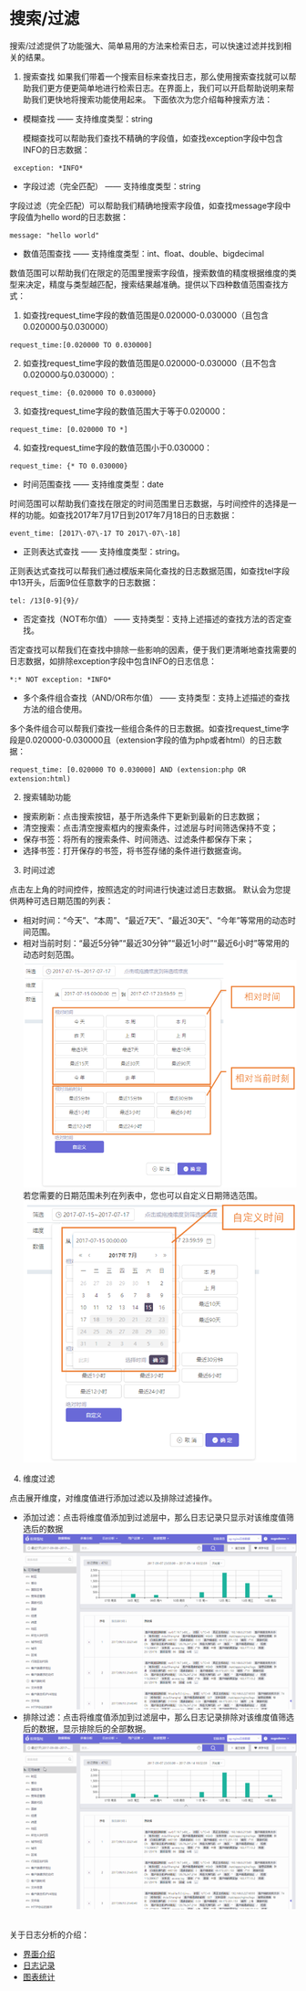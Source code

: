 # 搜索/过滤

搜索/过滤提供了功能强大、简单易用的方法来检索日志，可以快速过滤并找到相关的结果。

1.	搜索查找
如果我们带着一个搜索目标来查找日志，那么使用搜索查找就可以帮助我们更方便更简单地进行检索日志。在界面上，我们可以开启帮助说明来帮助我们更快地将搜索功能使用起来。
	下面依次为您介绍每种搜索方法：
* 模糊查找 —— 支持维度类型：string

    模糊查找可以帮助我们查找不精确的字段值，如查找exception字段中包含INFO的日志数据：
```shell
 exception: *INFO* 
```
* 字段过滤（完全匹配） —— 支持维度类型：string

字段过滤（完全匹配）可以帮助我们精确地搜索字段值，如查找message字段中字段值为hello word的日志数据：
```shell
message: "hello world"
```

* 数值范围查找 —— 支持维度类型：int、float、double、bigdecimal

数值范围可以帮助我们在限定的范围里搜索字段值，搜索数值的精度根据维度的类型来决定，精度与类型越匹配，搜索结果越准确。提供以下四种数值范围查找方式：
1. 如查找request_time字段的数值范围是0.020000-0.030000（且包含0.020000与0.030000）
```shell
request_time:[0.020000 TO 0.030000]
```

2. 如查找request_time字段的数值范围是0.020000-0.030000（且不包含0.020000与0.030000）：
```shell
request_time: {0.020000 TO 0.030000}
```
3. 如查找request_time字段的数值范围大于等于0.020000：
```shell
request_time: [0.020000 TO *]
```
4. 如查找request_time字段的数值范围小于0.030000：
```shell
request_time: {* TO 0.030000}
```
* 时间范围查找 —— 支持维度类型：date

时间范围可以帮助我们查找在限定的时间范围里日志数据，与时间控件的选择是一样的功能。如查找2017年7月17日到2017年7月18日的日志数据：
```shell
event_time: [2017\-07\-17 TO 2017\-07\-18]
```
* 正则表达式查找 —— 支持维度类型：string。

正则表达式查找可以帮我们通过模版来简化查找的日志数据范围，如查找tel字段中13开头，后面9位任意数字的日志数据：
```shell
tel: /13[0-9]{9}/
```
* 否定查找（NOT布尔值） —— 支持类型：支持上述描述的查找方法的否定查找。

否定查找可以帮我们在查找中排除一些影响的因素，便于我们更清晰地查找需要的日志数据，如排除exception字段中包含INFO的日志信息：
```shell
*:* NOT exception: *INFO*
```
* 多个条件组合查找（AND/OR布尔值） —— 支持类型：支持上述描述的查找方法的组合使用。

多个条件组合可以帮我们查找一些组合条件的日志数据。如查找request_time字段是0.020000-0.030000且（extension字段的值为php或者html）的日志数据：
```shell
request_time: [0.020000 TO 0.030000] AND (extension:php OR extension:html)
```

2.	搜索辅助功能
* 搜索刷新：点击搜索按钮，基于所选条件下更新到最新的日志数据；
* 清空搜索：点击清空搜索框内的搜索条件，过滤层与时间筛选保持不变；
* 保存书签：将所有的搜索条件、时间筛选、过滤条件都保存下来；
* 选择书签：打开保存的书签，将书签存储的条件进行数据查询。

3.	时间过滤

点击左上角的时间控件，按照选定的时间进行快速过滤日志数据。
默认会为您提供两种可选日期范围的列表：
* 相对时间：“今天”、“本周”、“最近7天”、“最近30天”、“今年”等常用的动态时间范围。
* 相对当前时刻：“最近5分钟”“最近30分钟”“最近1小时”“最近6小时”等常用的动态时刻范围。
   ![](/assets/log/log-2.png)
若您需要的日期范围未列在列表中，您也可以自定义日期筛选范围。
    ![](/assets/log/log-3.png)

4.	维度过滤

点击展开维度，对维度值进行添加过滤以及排除过滤操作。
* 添加过滤：点击将维度值添加到过滤层中，那么日志记录只显示对该维度值筛选后的数据
  ![](/assets/log/log-4.gif)
* 排除过滤：点击将维度值添加到过滤层中，那么日志记录排除对该维度值筛选后的数据，显示排除后的全部数据。
  ![](/assets/log/log-5.gif)
 


关于日志分析的介绍：
* [界面介绍](analytics/log-index.md#intro)
* [日志记录](analytics/log.md)
* [图表统计](analytics/log.md#graphic)

